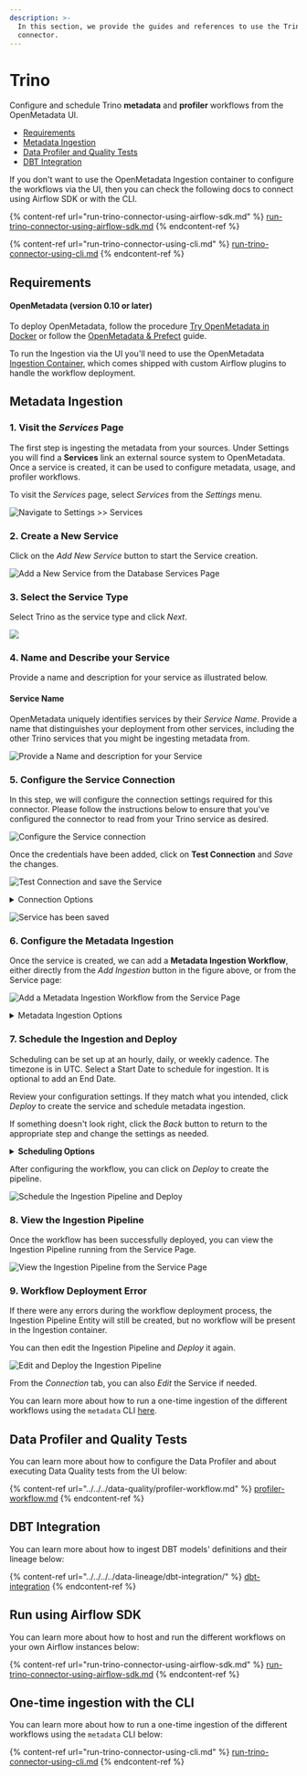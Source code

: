 ```yaml
---
description: >-
  In this section, we provide the guides and references to use the Trino
  connector.
---
```


# Trino

Configure and schedule Trino **metadata** and **profiler** workflows from the OpenMetadata UI.

* [Requirements](./#requirements)
* [Metadata Ingestion](./#metadata-ingestion)
* [Data Profiler and Quality Tests](./#data-profiler-and-quality-tests)
* [DBT Integration](./#dbt-integration)

If you don't want to use the OpenMetadata Ingestion container to configure the workflows via the UI, then you can check the following docs to connect using Airflow SDK or with the CLI.

{% content-ref url="run-trino-connector-using-airflow-sdk.md" %}
[run-trino-connector-using-airflow-sdk.md](run-trino-connector-using-airflow-sdk.md)
{% endcontent-ref %}

{% content-ref url="run-trino-connector-using-cli.md" %}
[run-trino-connector-using-cli.md](run-trino-connector-using-cli.md)
{% endcontent-ref %}

## Requirements

#### **OpenMetadata (version 0.10 or later)**

To deploy OpenMetadata, follow the procedure [Try OpenMetadata in Docker](../../../../overview/run-openmetadata.md) or follow the [OpenMetadata & Prefect](../../../../overview/run-openmetadata-with-prefect.md) guide.

To run the Ingestion via the UI you'll need to use the OpenMetadata [Ingestion Container](https://hub.docker.com/r/openmetadata/ingestion), which comes shipped with custom Airflow plugins to handle the workflow deployment.

## Metadata Ingestion

### 1. Visit the _Services_ Page

The first step is ingesting the metadata from your sources. Under Settings you will find a **Services** link an external source system to OpenMetadata. Once a service is created, it can be used to configure metadata, usage, and profiler workflows.

To visit the _Services_ page, select _Services_ from the _Settings_ menu.

![Navigate to Settings >> Services](<../../../.gitbook/assets/image (4) (1) (2).png>)

### 2. Create a New Service

Click on the _Add New Service_ button to start the Service creation.

![Add a New Service from the Database Services Page](<../../../../.gitbook/assets/image (61).png>)

### 3. Select the Service Type

Select Trino as the service type and click _Next_.

![](<../../../../.gitbook/assets/image (81).png>)

### 4. Name and Describe your Service

Provide a name and description for your service as illustrated below.

#### Service Name

OpenMetadata uniquely identifies services by their _Service Name_. Provide a name that distinguishes your deployment from other services, including the other Trino services that you might be ingesting metadata from.

![Provide a Name and description for your Service](<../../../.gitbook/assets/image (13) (2).png>)

### 5. Configure the Service Connection

In this step, we will configure the connection settings required for this connector. Please follow the instructions below to ensure that you've configured the connector to read from your Trino service as desired.

![Configure the Service connection](<../../../.gitbook/assets/image (14) (1) (1) (1).png>)

Once the credentials have been added, click on **Test Connection** and _Save_ the changes.

![Test Connection and save the Service](<../../../.gitbook/assets/image (20) (1) (1) (1) (1).png>)

<details>

<summary>Connection Options</summary>

**Host and Port**

Host and Port of the data source.

**Username**

Username to connect to Trino. This user should have privileges to read all the metadata in Trino.

**Password (Optional)**

Password to connect to Trino.

**Catalog**

A Trino [catalog](https://trino.io/docs/current/overview/concepts.html#catalog) contains schemas and references a data source via a connector.

**Database (Optional)**

Database of the data source. This is an optional parameter if you would like to restrict the metadata reading to a single database. When left blank, OpenMetadata Ingestion attempts to scan all the databases in the selected catalog.

**Proxies (Optional)**

Proxies for the connection to Trino data source added as Key-Value pairs.

**URL Params (Optional)**

URL parameters for connection to the Trino data source added as Key-Value pairs.

**Connection Options (Optional)**

Enter the details for any additional connection options that can be sent to the source system during the connection. These details must be added as Key-Value pairs.

**Connection Arguments (Optional)**

Enter the details for any additional connection arguments such as security or protocol configs that can be sent to the source system during the connection. These details must be added as Key-Value pairs.

In case you are using Single-Sign-On (SSO) for authentication, add the `authenticator` details in the Connection Arguments as a Key-Value pair as follows.

`"authenticator" : "sso_login_url"`

In case you authenticate with SSO using an external browser popup, then add the `authenticator` details in the Connection Arguments as a Key-Value pair as follows.

`"authenticator" : "externalbrowser"`

</details>

![Service has been saved](<../../../.gitbook/assets/image (22) (1) (1) (1).png>)

### 6. Configure the Metadata Ingestion

Once the service is created, we can add a **Metadata Ingestion Workflow**, either directly from the _Add Ingestion_ button in the figure above, or from the Service page:

![Add a Metadata Ingestion Workflow from the Service Page](<../../../../.gitbook/assets/image (116).png>)

<details>

<summary>Metadata Ingestion Options</summary>

**Include (Table Filter Pattern)**

Use to table filter patterns to control whether or not to include tables as part of metadata ingestion and data profiling.

Explicitly include tables by adding a list of comma-separated regular expressions to the _Include_ field. OpenMetadata will include all tables with names matching one or more of the supplied regular expressions. All other tables will be excluded. See the figure above for an example.

**Exclude (Table Filter Pattern)**

Explicitly exclude tables by adding a list of comma-separated regular expressions to the _Exclude_ field. OpenMetadata will exclude all tables with names matching one or more of the supplied regular expressions. All other tables will be included. See the figure above for an example.

**Include (Schema Filter Pattern)**

Use to schema filter patterns to control whether or not to include schemas as part of metadata ingestion and data profiling.

Explicitly include schemas by adding a list of comma-separated regular expressions to the _Include_ field. OpenMetadata will include all schemas with names matching one or more of the supplied regular expressions. All other schemas will be excluded.

**Exclude (Schema Filter Pattern)**

Explicitly exclude schemas by adding a list of comma-separated regular expressions to the _Exclude_ field. OpenMetadata will exclude all schemas with names matching one or more of the supplied regular expressions. All other schemas will be included.

**Include views (toggle)**

Set the _Include views_ toggle to the on position to control whether or not to include views as part of metadata ingestion and data profiling.

Explicitly include views by adding the following key-value pair in the `source.config` field of your configuration file.

**Enable data profiler (toggle)**

The data profiler ingests usage information for tables. This enables you to assess the frequency of use, reliability, and other details.

When enabled, the data profiler will run as part of metadata ingestion. Running the data profiler increases the amount of time it takes for metadata ingestion but provides the benefits mentioned above.

Set the _Enable data profiler_ toggle to the on position to enable the data profiler.

**Ingest sample data (toggle)**

Set the _Ingest sample data_ toggle to the on position to control whether or not to generate sample data to include in table views in the OpenMetadata user interface.

</details>

### 7. Schedule the Ingestion and Deploy

Scheduling can be set up at an hourly, daily, or weekly cadence. The timezone is in UTC. Select a Start Date to schedule for ingestion. It is optional to add an End Date.

Review your configuration settings. If they match what you intended, click _Deploy_ to create the service and schedule metadata ingestion.

If something doesn't look right, click the _Back_ button to return to the appropriate step and change the settings as needed.

<details>

<summary><strong>Scheduling Options</strong></summary>

**Every**

Use the _Every_ drop down menu to select the interval at which you want to ingest metadata. Your options are as follows:

* _Hour_: Ingest metadata once per hour
* _Day_: Ingest metadata once per day
* _Week_: Ingest metadata once per week

**Day**

The _Day_ selector is only active when ingesting metadata once per week. Use the _Day_ selector to set the day of the week on which to ingest metadata.

**Minute**

The _Minute_ dropdown is only active when ingesting metadata once per hour. Use the _Minute_ drop down menu to select the minute of the hour at which to begin ingesting metadata.

**Time**

The _Time_ drop down menus are active when ingesting metadata either once per day or once per week. Use the time drop downs to select the time of day at which to begin ingesting metadata.

**Start date (UTC)**

Use the _Start date_ selector to choose the date at which to begin ingesting metadata according to the defined schedule.

**End date (UTC)**

Use the _End date_ selector to choose the date at which to stop ingesting metadata according to the defined schedule. If no end date is set, metadata ingestion will continue according to the defined schedule indefinitely.

</details>

After configuring the workflow, you can click on _Deploy_ to create the pipeline.

![Schedule the Ingestion Pipeline and Deploy](<../../../../.gitbook/assets/image (13).png>)

###

### 8. View the Ingestion Pipeline

Once the workflow has been successfully deployed, you can view the Ingestion Pipeline running from the Service Page.

![View the Ingestion Pipeline from the Service Page](<../../../../.gitbook/assets/image (126).png>)

### 9. Workflow Deployment Error

If there were any errors during the workflow deployment process, the Ingestion Pipeline Entity will still be created, but no workflow will be present in the Ingestion container.

You can then edit the Ingestion Pipeline and _Deploy_ it again.

![Edit and Deploy the Ingestion Pipeline](<../../../../.gitbook/assets/image (35).png>)

From the _Connection_ tab, you can also _Edit_ the Service if needed.

You can learn more about how to run a one-time ingestion of the different workflows using the `metadata` CLI [here](run-trino-connector-using-cli.md).

## Data Profiler and Quality Tests

You can learn more about how to configure the Data Profiler and about executing Data Quality tests from the UI below:

{% content-ref url="../../../data-quality/profiler-workflow.md" %}
[profiler-workflow.md](../../../data-quality/profiler-workflow.md)
{% endcontent-ref %}

## DBT Integration

You can learn more about how to ingest DBT models' definitions and their lineage below:

{% content-ref url="../../../../data-lineage/dbt-integration/" %}
[dbt-integration](../../../../data-lineage/dbt-integration/)
{% endcontent-ref %}

## Run using Airflow SDK

You can learn more about how to host and run the different workflows on your own Airflow instances below:

{% content-ref url="run-trino-connector-using-airflow-sdk.md" %}
[run-trino-connector-using-airflow-sdk.md](run-trino-connector-using-airflow-sdk.md)
{% endcontent-ref %}

## One-time ingestion with the CLI

You can learn more about how to run a one-time ingestion of the different workflows using the `metadata` CLI below:

{% content-ref url="run-trino-connector-using-cli.md" %}
[run-trino-connector-using-cli.md](run-trino-connector-using-cli.md)
{% endcontent-ref %}
